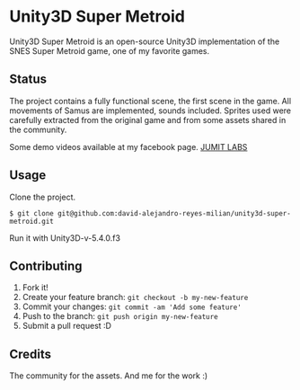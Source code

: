 # Unity3D Super Metroid

Unity3D Super Metroid is an open-source Unity3D implementation of the SNES Super Metroid game, one of my favorite games.

## Status
The project contains a fully functional scene, the first scene in the game. All movements of
Samus are implemented, sounds included. Sprites used were carefully extracted from the original game and from some assets shared in the community.

Some demo videos available at my facebook page. [JUMIT LABS](https://www.facebook.com/jumitlabs/videos/1712616409014841/)

## Usage

Clone the project.
```console
$ git clone git@github.com:david-alejandro-reyes-milian/unity3d-super-metroid.git
```
Run it with Unity3D-v-5.4.0.f3

## Contributing

1. Fork it!
2. Create your feature branch: `git checkout -b my-new-feature`
3. Commit your changes: `git commit -am 'Add some feature'`
4. Push to the branch: `git push origin my-new-feature`
5. Submit a pull request :D

## Credits
The community for the assets.
And me for the work :)